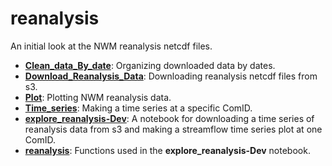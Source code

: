 # reanalysis
An initial look at the NWM reanalysis netcdf files.

 - [__Clean_data_By_date__](reanalysis/Clean_data_By_date.py): Organizing downloaded data by dates.
 - [__Download_Reanalysis_Data__](reanalysis/Download_Reanalysis_Data.py): Downloading reanalysis netcdf files from s3.
 - [__Plot__](reanalysis/Plot.py): Plotting NWM reanalysis data.
 - [__Time_series__](reanalysis/Time_Series.py): Making a time series at a specific ComID.
 - [__explore_reanalysis-Dev__](reanalysis/explore_reanalysis-Dev.ipynb): A notebook for downloading a time series of reanalysis data from s3 and making a streamflow time series plot at one ComID.
 - [__reanalysis__](reanalysis/reanalysis.py): Functions used in the __explore_reanalysis-Dev__ notebook.
